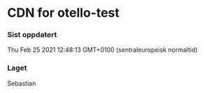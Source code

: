 
# CDN for otello-test

### Sist oppdatert 
Thu Feb 25 2021 12:48:13 GMT+0100 (sentraleuropeisk normaltid)
### Laget 
Sebastian
